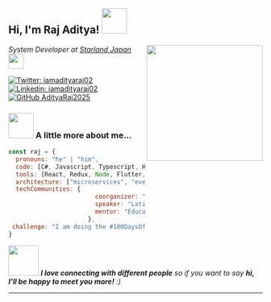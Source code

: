 <h2> Hi, I'm Raj Aditya! <img src="https://media.giphy.com/media/mGcNjsfWAjY5AEZNw6/giphy.gif" width="50"></h2>
<img align='right' src="https://media4.giphy.com/media/v1.Y2lkPTc5MGI3NjExYjQxd3hneXVoZXYwenFjbWVkdHgzc3VvOWtpcDFyYjM0ZzQ1b3QwMSZlcD12MV9pbnRlcm5hbF9naWZfYnlfaWQmY3Q9Zw/3o84U7IeOoPUfi0SCQ/giphy.gif" width="230">
<p><em>System Developer at <a href="https://www.starland.co.jp/index.html">Starland Japan</a><img src="https://media.giphy.com/media/WUlplcMpOCEmTGBtBW/giphy.gif" width="30"> 
</em></p>

[![Twitter: iamadityaraj02](https://img.shields.io/twitter/follow/iamadityaraj02?style=social)](https://twitter.com/iamadityaraj02)
[![Linkedin: iamadityaraj02](https://img.shields.io/badge/-iamadityaraj02-blue?style=flat-square&logo=Linkedin&logoColor=white&link=https://www.linkedin.com/in/iamadityaraj02/)](https://www.linkedin.com/in/iamadityaraj02/)
[![GitHub AdityaRaj2025](https://img.shields.io/github/followers/AdityaRaj2025?label=follow&style=social)](https://github.com/AdityaRaj2025)


### <img src="https://media.giphy.com/media/VgCDAzcKvsR6OM0uWg/giphy.gif" width="50"> A little more about me...  

```javascript
const raj = {
  pronouns: "he" | "him",
  code: [C#, Javascript, Typescript, HTML, CSS, Ruby, Python, Java],
  tools: [React, Redux, Node, Flutter, Styled-Components, Jest, Docker],
  architecture: ["microservices", "event-driven", "design system pattern"],
  techCommunities: {
                        coorganizer: "AfroPython",
                        speaker: "Latinity",
                        mentor: "EducaTRANSforma"
                      },
 challenge: "I am doing the #100DaysOfCode challenge focused on react and typescript"
}
```

<img src="https://media.giphy.com/media/LnQjpWaON8nhr21vNW/giphy.gif" width="60"> <em><b>I love connecting with different people</b> so if you want to say <b>hi, I'll be happy to meet you more!</b> :)</em>

---
